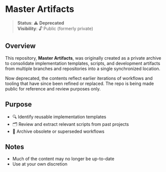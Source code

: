 # Master Artifacts

> **Status**: ⚠️ **Deprecated**  
> **Visibility**: 🔓 Public (formerly private)

## Overview

This repository, **Master Artifacts**, was originally created as a private archive to consolidate implementation templates, scripts, and development artifacts from multiple branches and repositories into a single synchronized location.

Now deprecated, the contents reflect earlier iterations of workflows and tooling that have since been refined or replaced. The repo is being made public for reference and review purposes only.

## Purpose

- 🔍 Identify reusable implementation templates  
- 🗂️ Review and extract relevant scripts from past projects  
- 🧹 Archive obsolete or superseded workflows  

## Notes

- Much of the content may no longer be up-to-date  
- Use at your own discretion

